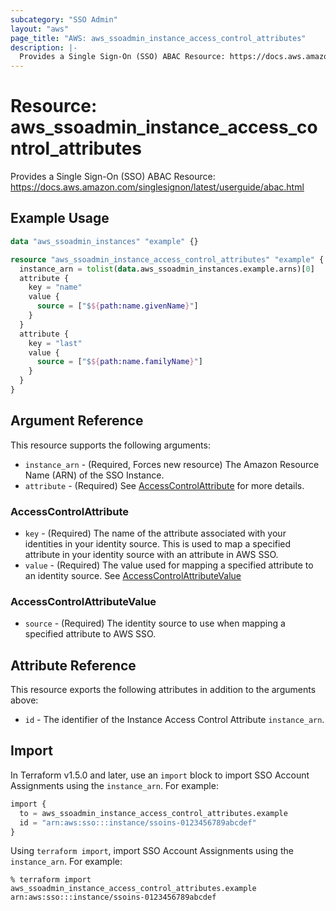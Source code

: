 ```yaml
---
subcategory: "SSO Admin"
layout: "aws"
page_title: "AWS: aws_ssoadmin_instance_access_control_attributes"
description: |-
  Provides a Single Sign-On (SSO) ABAC Resource: https://docs.aws.amazon.com/singlesignon/latest/userguide/abac.html
---
```


# Resource: aws_ssoadmin_instance_access_control_attributes

Provides a Single Sign-On (SSO) ABAC Resource: https://docs.aws.amazon.com/singlesignon/latest/userguide/abac.html

## Example Usage

```terraform
data "aws_ssoadmin_instances" "example" {}

resource "aws_ssoadmin_instance_access_control_attributes" "example" {
  instance_arn = tolist(data.aws_ssoadmin_instances.example.arns)[0]
  attribute {
    key = "name"
    value {
      source = ["$${path:name.givenName}"]
    }
  }
  attribute {
    key = "last"
    value {
      source = ["$${path:name.familyName}"]
    }
  }
}
```

## Argument Reference

This resource supports the following arguments:

* `instance_arn` - (Required, Forces new resource) The Amazon Resource Name (ARN) of the SSO Instance.
* `attribute` - (Required) See [AccessControlAttribute](#accesscontrolattribute) for more details.

### AccessControlAttribute

* `key` - (Required) The name of the attribute associated with your identities in your identity source. This is used to map a specified attribute in your identity source with an attribute in AWS SSO.
* `value` - (Required) The value used for mapping a specified attribute to an identity source. See [AccessControlAttributeValue](#accesscontrolattributevalue)

### AccessControlAttributeValue

* `source` - (Required) The identity source to use when mapping a specified attribute to AWS SSO.

## Attribute Reference

This resource exports the following attributes in addition to the arguments above:

* `id` - The identifier of the Instance Access Control Attribute `instance_arn`.

## Import

In Terraform v1.5.0 and later, use an `import` block to import SSO Account Assignments using the `instance_arn`. For example:

```terraform
import {
  to = aws_ssoadmin_instance_access_control_attributes.example
  id = "arn:aws:sso:::instance/ssoins-0123456789abcdef"
}
```

Using `terraform import`, import SSO Account Assignments using the `instance_arn`. For example:

```console
% terraform import aws_ssoadmin_instance_access_control_attributes.example arn:aws:sso:::instance/ssoins-0123456789abcdef
```
